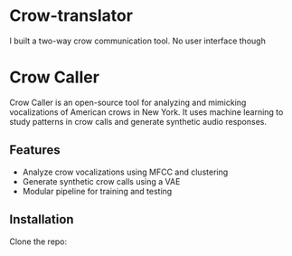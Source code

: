 # Crow-translator
I built a two-way crow communication tool. No user interface though

#  Crow Caller
Crow Caller is an open-source tool for analyzing and mimicking vocalizations of American crows in New York. It uses machine learning to study patterns in crow calls and generate synthetic audio responses.

## Features
- Analyze crow vocalizations using MFCC and clustering
- Generate synthetic crow calls using a VAE
- Modular pipeline for training and testing

## Installation
Clone the repo:
